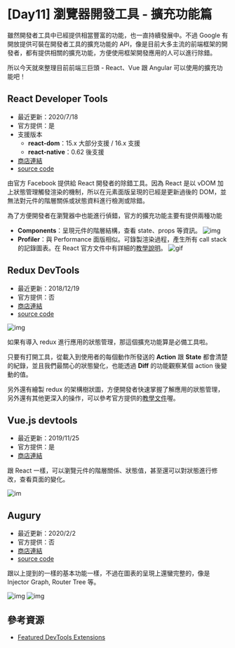 # [Day11] 瀏覽器開發工具 - 擴充功能篇

雖然開發者工具中已經提供相當豐富的功能，也一直持續發展中。不過 Google 有開放提供可裝在開發者工具的擴充功能的 API，像是目前大多主流的前端框架的開發者，都有提供相關的擴充功能，方便使用框架開發應用的人可以進行除錯。

所以今天就來整理目前前端三巨頭 - React、Vue 跟 Angular 可以使用的擴充功能吧！

## React Developer Tools

- 最近更新：2020/7/18
- 官方提供：是
- 支援版本
  - **react-dom**：15.x 大部分支援 / 16.x 支援
  - **react-native**：0.62 後支援
- [商店連結](https://chrome.google.com/webstore/detail/react-developer-tools/fmkadmapgofadopljbjfkapdkoienihi)
- [source code](https://github.com/facebook/react/tree/master/packages/react-devtools-extensions)

由官方 Facebook 提供給 React 開發者的除錯工具。因為 React 是以 vDOM 加上狀態管理觸發渲染的機制，所以在元素面版呈現的已經是更新過後的 DOM，並無法對元件的階層關係或狀態資料進行檢測或除錯。

為了方便開發者在瀏覽器中也能進行偵錯，官方的擴充功能主要有提供兩種功能

- **Components**：呈現元件的階層結構，查看 state、props 等資訊。
  ![img](https://lh3.googleusercontent.com/W5h-3Esx-a2cOq4TaQ2O5tz-zLMjTupUgJjiFF_wZfszDGHdlGpH0JeZoT29399vLdkRRQqBEeM=w640-h400-e365-rj-sc0x00ffffff)
- **Profiler**：與 Performance 面版相似。可錄製渲染過程，產生所有 call stack 的記錄圖表。在 React 官方文件中有詳細的[教學說明](https://zh-hant.reactjs.org/blog/2018/09/10/introducing-the-react-profiler.html)。
  ![gif](https://zh-hant.reactjs.org/99cb4321ded8eb0c21ae5fc673878563/see-all-commits-for-a-fiber.gif)

## Redux DevTools

- 最近更新：2018/12/19
- 官方提供：否
- [商店連結](https://chrome.google.com/webstore/detail/redux-devtools/lmhkpmbekcpmknklioeibfkpmmfibljd?hl=zh-TW)
- [source code](https://github.com/zalmoxisus/redux-devtools-extension)

![img](https://lh3.googleusercontent.com/wfhSnnYEQc3TCXbRTpTloa-XZesgDt0xAogzGoLF1BUCU04aYhdwAjueJYTtDxfRiqjUfC539g=w640-h400-e365-rj-sc0x00ffffff)

如果有導入 redux 進行應用的狀態管理，那這個擴充功能算是必備工具啦。

只要有打開工具，從載入到使用者的每個動作所發送的 **Action** 跟 **State** 都會清楚的紀錄，並且我們最關心的狀態變化，也能透過 **Diff** 的功能觀察某個 action 後變動的值。

另外還有繪製 redux 的架構樹狀圖，方便開發者快速掌握了解應用的狀態管理，另外還有其他更深入的操作，可以參考官方提供的[教學文件](http://extension.remotedev.io/)喔。

## Vue.js devtools

- 最近更新：2019/11/25
- 官方提供：是
- [商店連結](https://chrome.google.com/webstore/detail/vuejs-devtools/nhdogjmejiglipccpnnnanhbledajbpd)

跟 React 一樣，可以瀏覽元件的階層關係、狀態值，甚至還可以對狀態進行修改，查看頁面的變化。

![im](https://raw.githubusercontent.com/vuejs/vue-devtools/dev/media/screenshot-shadow.png)

## Augury

- 最近更新：2020/2/2
- 官方提供：否
- [商店連結](https://chrome.google.com/webstore/detail/augury/elgalmkoelokbchhkhacckoklkejnhcd)
- [source code](https://github.com/rangle/augury)

跟以上提到的一樣的基本功能一樣，不過在圖表的呈現上還蠻完整的，像是 Injector Graph, Router Tree 等。

![img](https://lh3.googleusercontent.com/9rIh-NYM3_NV9pwXnpxFSE9pKnIeYAuc7zTapRuAha4iwowFNpZs9ozC5KD0C-FXZaXI81sd=w640-h400-e365-rj-sc0x00ffffff)
![img](https://lh3.googleusercontent.com/g61FFjibYFJKh82lCJXGwSjftjiJCWyc7fsALkEnPZRRF5TSf6ba643u_q7QXuMK7FdWxl1b9T8=w640-h400-e365-rj-sc0x00ffffff)

## 參考資源

- [Featured DevTools Extensions](https://developer.chrome.com/devtools/docs/extensions-gallery)
